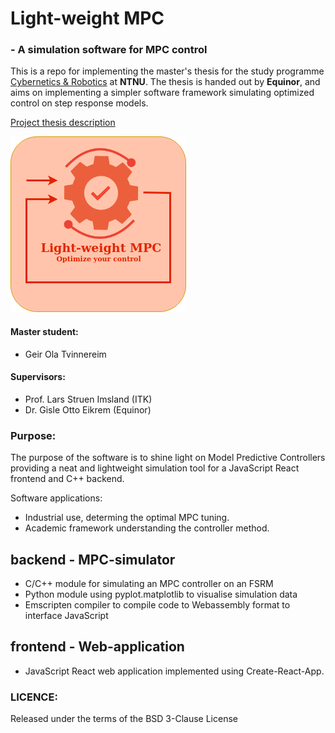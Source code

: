 # Light-weight MPC
### - A simulation software for MPC control
This is a repo for implementing the master's thesis for the study programme [Cybernetics & Robotics](https://www.ntnu.no/studier/mttk) at **NTNU**. The thesis is handed out by **Equinor**, and aims on implementing a simpler software framework simulating optimized control on step response models. 

[Project thesis description](https://www.itk.ntnu.no/ansatte/imsland_lars/projects2022.html)

![logo](./fig/MPC_logo.png)

#### Master student: 
- Geir Ola Tvinnereim

#### Supervisors:
- Prof. Lars Struen Imsland (ITK) 
- Dr. Gisle Otto Eikrem (Equinor)

### Purpose:
The purpose of the software is to shine light on Model Predictive Controllers providing a neat and lightweight simulation tool for a JavaScript React frontend and C++ backend. 

Software applications:
- Industrial use, determing the optimal MPC tuning.
- Academic framework understanding the controller method. 

## backend - MPC-simulator
- C/C++ module for simulating an MPC controller on an FSRM
- Python module using pyplot.matplotlib to visualise simulation data
- Emscripten compiler to compile code to Webassembly format to interface JavaScript
## frontend - Web-application
- JavaScript React web application implemented using Create-React-App.

### LICENCE:
Released under the terms of the BSD 3-Clause License
